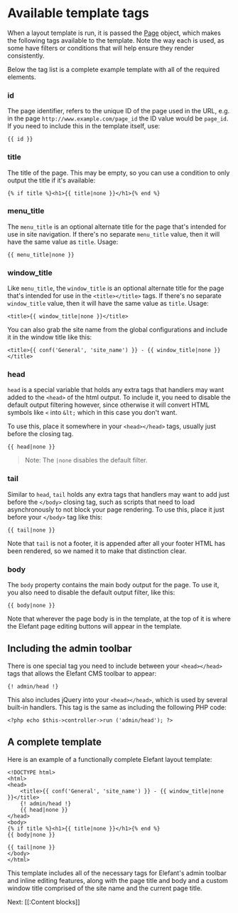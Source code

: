 # Available template tags

When a layout template is run, it is passed the [Page](http://api.elefantcms.com/visor/lib/Page) object, which makes the following tags available to the template. Note the way each is used, as some have filters or conditions that will help ensure they render consistently.

Below the tag list is a complete example template with all of the required elements.

### id

The page identifier, refers to the unique ID of the page used in the URL, e.g. in the page `http://www.example.com/page_id` the ID value would be `page_id`. If you need to include this in the template itself, use:

    {{ id }}

### title

The title of the page. This may be empty, so you can use a condition to only output the title if it's available:

    {% if title %}<h1>{{ title|none }}</h1>{% end %}

### menu_title

The `menu_title` is an optional alternate title for the page that's intended for use in site navigation. If there's no separate `menu_title` value, then it will have the same value as `title`. Usage:

    {{ menu_title|none }}

### window_title

Like `menu_title`, the `window_title` is an optional alternate title for the page that's intended for use in the `<title></title>` tags. If there's no separate `window_title` value, then it will have the same value as `title`. Usage:

    <title>{{ window_title|none }}</title>

You can also grab the site name from the global configurations and include it in the window title like this:

    <title>{{ conf('General', 'site_name') }} - {{ window_title|none }}</title>

### head

`head` is a special variable that holds any extra tags that handlers may want added to the `<head>` of the html output. To include it, you need to disable the default output filtering however, since otherwise it will convert HTML symbols like `<` into `&lt;` which in this case you don't want.

To use this, place it somewhere in your `<head></head>` tags, usually just before the closing tag.

    {{ head|none }}

> Note: The `|none` disables the default filter.

### tail

Similar to `head`, `tail` holds any extra tags that handlers may want to add just before the `</body>` closing tag, such as scripts that need to load asynchronously to not block your page rendering. To use this, place it just before your `</body>` tag like this:

    {{ tail|none }}

Note that `tail` is not a footer, it is appended after all your footer HTML has been rendered, so we named it to make that distinction clear.

### body

The `body` property contains the main body output for the page. To use it, you also need to disable the default output filter, like this:

    {{ body|none }}

Note that wherever the page body is in the template, at the top of it is where the Elefant page editing buttons will appear in the template.

## Including the admin toolbar

There is one special tag you need to include between your `<head></head>` tags that allows the Elefant CMS toolbar to appear:

    {! admin/head !}

This also includes jQuery into your `<head></head>`, which is used by several built-in handlers. This tag is the same as including the following PHP code:

	<?php echo $this->controller->run ('admin/head'); ?>

## A complete template

Here is an example of a functionally complete Elefant layout template:

	<!DOCTYPE html>
	<html>
	<head>
		<title>{{ conf('General', 'site_name') }} - {{ window_title|none }}</title>
		{! admin/head !}
		{{ head|none }}
	</head>
	<body>
	{% if title %}<h1>{{ title|none }}</h1>{% end %}
	{{ body|none }}

	{{ tail|none }}
	</body>
	</html>

This template includes all of the necessary tags for Elefant's admin toolbar and inline editing features, along with the page title and body and a custom window title comprised of the site name and the current page title.

Next: [[:Content blocks]]